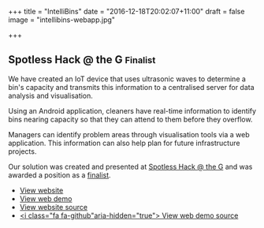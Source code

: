 +++
title = "IntelliBins"
date = "2016-12-18T20:02:07+11:00"
draft = false
image = "intellibins-webapp.jpg"

+++

## Spotless Hack @ the G <small>Finalist</small>

We have created an IoT device that uses ultrasonic waves to determine a bin's capacity and
transmits this information to a centralised server for data analysis and visualisation.

Using an Android application, cleaners have real-time information to identify
bins nearing capacity so that they can attend to them before they overflow.

Managers can identify problem areas through visualisation tools via a web application.
This information can also help plan for future infrastructure projects.

Our solution was created and presented at [Spotless Hack @ the G](https://spotless-hack-the-g.devpost.com/)
and was awarded a position as a [finalist](https://devpost.com/software/intellibins).

* [View website <i class="fa fa-external-link" aria-hidden="true"></i>](https://hoangpaul.github.io/intellibins/)
* [View web demo <i class="fa fa-external-link" aria-hidden="true"></i>](https://hoangpaul.github.io/intellibins/web-demo/)
* [<i class="fa fa-github" aria-hidden="true"></i> View website source](https://github.com/HoangPaul/intellibins)
* [<i class="fa fa-github"aria-hidden="true"></i> View web demo source](https://github.com/HoangPaul/spotless_web_frontend)
